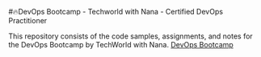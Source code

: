 #🔥DevOps Bootcamp - Techworld with Nana - Certified DevOps Practitioner

This repository consists of the code samples, assignments, and notes for the DevOps Bootcamp by TechWorld with Nana.
[DevOps Bootcamp](https://www.techworld-with-nana.com/devops-bootcamp)
